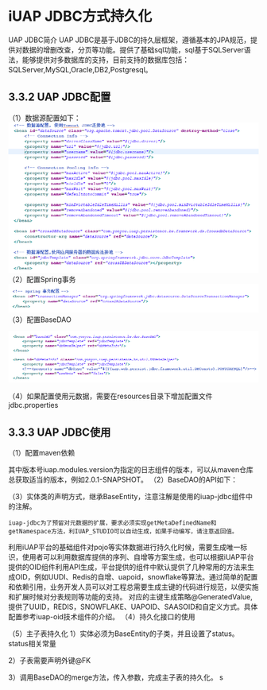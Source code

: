 # iUAP JDBC方式持久化

UAP JDBC简介
UAP JDBC是基于JDBC的持久层框架，遵循基本的JPA规范，提供对数据的增删改查，分页等功能。提供了基础sql功能，sql基于SQLServer语法，能够提供对多数据库的支持，目前支持的数据库包括：SQLServer,MySQL,Oracle,DB2,Postgresql。
## 3.3.2 UAP JDBC配置
（1）数据源配置如下：
 ![](../image/image61.png)
（2）配置Spring事务
 ![](../image/image62.png)
（3）配置BaseDAO

![](../image/image63.png)

（4）如果配置使用元数据，需要在resources目录下增加配置文件jdbc.properties
 
## 3.3.3 UAP JDBC使用
（1）配置maven依赖
 
其中版本号iuap.modules.version为指定的日志组件的版本，可以从maven仓库总获取适当的版本，例如2.0.1-SNAPSHOT。
（2）BaseDAO的API如下：
 
（3）实体类的声明方式，继承BaseEntity，注意注解是使用的iuap-jdbc组件中的注解。
 
	iuap-jdbc为了预留对元数据的扩展，要求必须实现getMetaDefinedName和getNamespace方法，利IUAP_STUDIO可以自动生成，如果手动编写，请注意返回值。
 
利用iUAP平台的基础组件对pojo等实体数据进行持久化时候，需要生成唯一标识，使用者可以利用数据库提供的序列、自增等方案生成，也可以根据iUAP平台提供的OID组件利用API生成，平台提供的组件中默认提供了几种常用的方法来生成OID，例如UUDI、Redis的自增、uapoid，snowflake等算法。通过简单的配置和依赖引用，业务开发人员可以对工程总需要生成主键的代码进行规范，以便实施和扩展时候对分表规则等功能的支持。
对应的主键生成策略@GeneratedValue,提供了UUID，REDIS，SNOWFLAKE、UAPOID、SAASOID和自定义方式。具体配置参考iuap-oid技术组件的介绍。
（4）持久化接口的使用
 

 
（5）主子表持久化
  1）实体必须为BaseEntity的子类，并且设置了status。status相关常量
 
 2）子表需要声明外键@FK
 
 3）调用BaseDAO的merge方法，传入参数，完成主子表的持久化。
s
